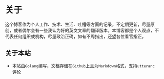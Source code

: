 # 关于
这个博客作为个人工作、技术、生活、吐槽等方面的记录，不定期更新，尽量原创，或者偶尔会有一些我认为好的英文文章的翻译版本。本博客都是个人观点，不代表任何组织或机构，尽量政治正确，如有不周指出，还望各位看官指正。

## 关于本站
- 本站由`Golang`编写，文档存储在`Github`上且为`Markdown`格式，支持`utteranc`评论
